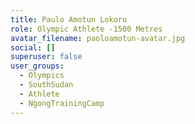 ```yaml
---
title: Paulo Amotun Lokoro
role: Olympic Athlete -1500 Metres
avatar_filename: paoloamotun-avatar.jpg
social: []
superuser: false
user_groups:
  - Olympics
  - SouthSudan
  - Athlete
  - NgongTrainingCamp
---
```

